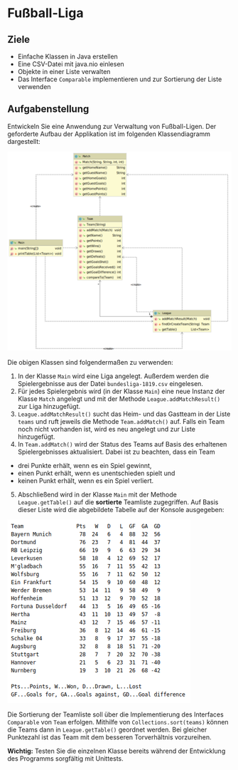 # Fußball-Liga

## Ziele

- Einfache Klassen in Java erstellen
- Eine CSV-Datei mit java.nio einlesen
- Objekte in einer Liste verwalten
- Das Interface `Comparable` implementieren und zur Sortierung der Liste verwenden

## Aufgabenstellung

Entwickeln Sie eine Anwendung zur Verwaltung von Fußball-Ligen. Der geforderte Aufbau der Applikation ist im folgenden Klassendiagramm dargestellt:

![img](./images/classDiagram.png)

Die obigen Klassen sind folgendermaßen zu verwenden:

1. In der Klasse `Main` wird eine Liga angelegt. Außerdem werden die Spielergebnisse aus der Datei `bundesliga-1819.csv` eingelesen.
2. Für jedes Spielergebnis wird (in der Klasse `Main`) eine neue Instanz der Klasse `Match` angelegt und mit der Methode `League.addMatchResult()` zur Liga hinzugefügt.
3. `League.addMatchResult()` sucht das Heim- und das Gastteam in der Liste `teams` und ruft jeweils die Methode `Team.addMatch()` auf. Falls ein Team noch nicht vorhanden ist, wird es neu angelegt und zur Liste hinzugefügt.
4. In `Team.addMatch()` wird der Status des Teams auf Basis des erhaltenen Spielergebnisses aktualisiert. Dabei ist zu beachten, dass ein Team

  - drei Punkte erhält, wenn es ein Spiel gewinnt,
  - einen Punkt erhält, wenn es unentschieden spielt und
  - keinen Punkt erhält, wenn es ein Spiel verliert.

5. Abschließend wird in der Klasse `Main` mit der Methode `League.getTable()` auf die **sortierte** Teamliste zugegriffen. Auf Basis dieser Liste wird die abgebildete Tabelle auf der Konsole ausgegeben:

![img](./images/table.png)

Die Sortierung der Teamliste soll über die Implementierung des Interfaces `Comparable` von `Team` erfolgen. Mithilfe von `Collections.sort(teams)` können die Teams dann in `League.getTable()` geordnet werden. Bei gleicher Punktezahl ist das Team mit dem besseren Torverhältnis vorzureihen.

**Wichtig:** Testen Sie die einzelnen Klasse bereits während der Entwicklung des Programms sorgfältig mit Unittests.
